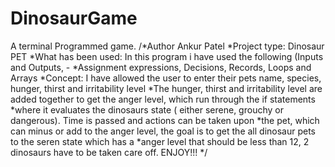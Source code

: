 # DinosaurGame
A terminal Programmed game. 
/*Author Ankur Patel 
 *Project type: Dinosaur PET
 *What has been used: In this program i have used the following (Inputs and Outputs, - 
 *Assignment expressions, Decisions, Records, Loops and Arrays
 *Concept: I have allowed the user to enter their pets name, species, hunger, thirst and irritability level
 *The hunger, thirst and irritability level are added together to get the anger level, which run through the if statements
 *where it evaluates the dinosaurs state ( either serene, grouchy or dangerous). Time is passed and actions can be taken upon 
 *the pet, which can minus or add to the anger level, the goal is to get the all dinosaur pets to the seren state which has a 
 *anger level that should be less than 12, 2 dinosaurs have to be taken care off. ENJOY!!!
 */
